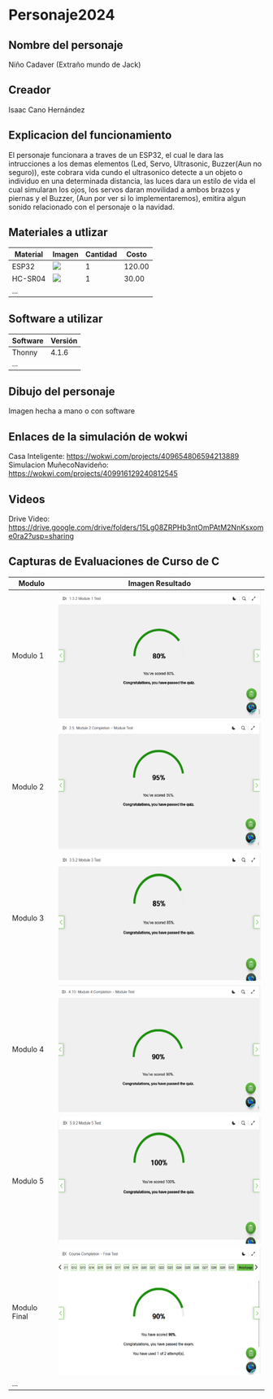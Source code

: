 # Personaje2024
## Nombre del personaje
Niño Cadaver (Extraño mundo de Jack)
## Creador
Isaac Cano Hernández
## Explicacion del funcionamiento
El personaje funcionara a traves de un ESP32, el cual le dara las intrucciones a los demas elementos (Led, Servo, Ultrasonic, Buzzer(Aun no seguro)), este cobrara vida cundo el ultrasonico detecte a un objeto o individuo en una determinada distancia, las luces dara un estilo de vida el cual simularan los ojos, los servos daran movilidad a ambos brazos y piernas y el Buzzer, (Aun por ver si lo implementaremos), emitira algun sonido relacionado con el personaje o la navidad.

## Materiales a utlizar
|Material|Imagen|Cantidad|Costo|
|--|--|--|--|
|ESP32|<img src="https://github.com/CanoHernandezI/imagenes/S" width="100"/>|1|120.00|
|HC-SR04|<img width="100" src="https://github.com/user-attachments/assets/e8f3a364-83e3-4194-9eb1-15547012fb1b&quot" />|1|30.00|
|...||||

## Software a utilizar
|Software|Versión|
|--|--|
|Thonny|4.1.6|
|...||

## Dibujo del personaje
Imagen hecha a mano o con software

## Enlaces de la simulación de wokwi
Casa Inteligente: https://wokwi.com/projects/409654806594213889
Simulacion MuñecoNavideño: https://wokwi.com/projects/409916129240812545

## Videos
Drive Video: https://drive.google.com/drive/folders/15Lg08ZRPHb3ntOmPAtM2NnKsxome0ra2?usp=sharing

## Capturas de Evaluaciones de Curso de C
|Modulo|Imagen Resultado|
|--|--|
|Modulo 1|<img width="500" height="250" src="imagenes/exam1.png" />|
|Modulo 2|<img width="500" height="250" src="imagenes/exam2.png" />|
|Modulo 3|<img width="500" height="250" src="imagenes/exam3.png" />|
|Modulo 4|<img width="500" height="250" src="imagenes/exam4.png" />|
|Modulo 5|<img width="500" height="250" src="imagenes/exam5.png" />|
|Modulo Final|<img width="500" height="250" src="imagenes/examF.png" />|
|...||

